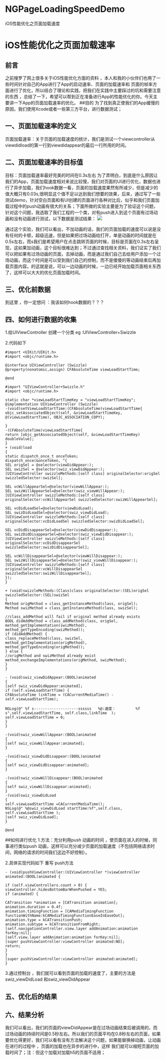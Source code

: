 # NGPageLoadingSpeedDemo
iOS性能优化之页面加载速度
# iOS性能优化之页面加载速率

## 前言

之前搜罗了网上很多关于iOS性能优化方面的资料 ，本人和我的小伙伴们也用了一些时间针对自己的App进行了App的启动速率、页面的加载速率和 页面的帧率方面进行了优化，所以结合了理论和实践，把我们在实践中主要踩过的坑和需要注意的东西 ，总结了一下，希望可以帮到正在准备进行App的性能优化的你。今天主要讲一下App的页面加载速率的优化。
##目的
为了找到真正使我们的App缓慢的原因，我们使用Xcode或者一些第三方平台，进行数据测试；
## 一、页面加载速率的定义
页面加载速率：关于页面的加载速度的统计，我们是测试一个viewcontroller从viewdidload的第一行到viewdidappear的最后一行所用的时间。
## 二、页面加载速率的目标值
目标：页面加载速率最好完美的时间在0.3s左右
为了弄明白，到底是什么原因让我们的App，页面加载速度相对来说比较慢，我们对页面的UI进行优化，数据也进行了异步加载，我们hook数据一看，页面的加载速度果然有所减少，但是减少的值大概只有0.03s,很明显这个值不足以达到我们想要的效果，后来，通过写了一些测试demo，针对空白页面和有UI创建的页面进行各种对比后，似乎和我们页面加载过程中的push动画有很大的关系；下面所做的实验主要是为了验证这个问题，针对这个问题，我选取了我们工程的一个类，对有push进入到这个页面有过场动画和没有动画进行测试，以下数据是测试结果：
![](https://ws1.sinaimg.cn/large/007e49vogy1fuvhvyo7nzj30em0cutai.jpg)

通过这个实验，我们可以看出，不加动画的话，我们的页面加载的速度可以说是没有任何的卡顿，超级迅速，但是如果把过场动画给打开，单是动画的时间就是在0.5s左右，而s我们是希望用户在点击跳转页面的时候，目标是页面在0.3s左右呈现，这如果加动画，这个目标很难达到；不过通过查找相关资料，我们证实了我们可以把如果有过场动画的页面，去掉动画，而是通过我们自己去给用户添加一个过场动画，而这个时间是可以受到我们自己的控制，而不是傻傻的等动画结束后再加载页面内容。的这就是说，可以一边动画的时候，一边已经开始加载页面相关东西了，这样可以大大的优化页面加载时间。

## 三、优化前数据
到这里 ，你一定想问 ：我该如何hook数据的？？？
## 四、如何进行数据的收集
1.给UIViewController 创建一个分类 eg :UIViewController+Swizzle

2.代码如下
```
#import <UIKit/UIKit.h>
#import <objc/runtime.h>

@interface UIViewController (Swizzle)
@property(nonatomic,assign) CFAbsoluteTime viewLoadStartTime;

@end

```
```
#import "UIViewController+Swizzle.h"
#import <objc/runtime.h>

static char *viewLoadStartTimeKey = "viewLoadStartTimeKey";
@implementation UIViewController (Swizzle)
-(void)setViewLoadStartTime:(CFAbsoluteTime)viewLoadStartTime{
objc_setAssociatedObject(self, &viewLoadStartTimeKey, @(viewLoadStartTime), OBJC_ASSOCIATION_COPY);

}
-(CFAbsoluteTime)viewLoadStartTime{
return [objc_getAssociatedObject(self, &viewLoadStartTimeKey) doubleValue];
}
+ (void)load
{
static dispatch_once_t onceToken;
dispatch_once(&onceToken, ^{
SEL origSel = @selector(viewDidAppear:);
SEL swizSel = @selector(swiz_viewDidAppear:);
[UIViewController swizzleMethods:[self class] originalSelector:origSel swizzledSelector:swizSel];

SEL vcWillAppearSel=@selector(viewWillAppear:);
SEL swizWillAppearSel=@selector(swiz_viewWillAppear:);
[UIViewController swizzleMethods:[self class] originalSelector:vcWillAppearSel swizzledSelector:swizWillAppearSel];

SEL vcDidLoadSel=@selector(viewDidLoad);
SEL swizDidLoadSel=@selector(swiz_viewDidLoad);
[UIViewController swizzleMethods:[self class] originalSelector:vcDidLoadSel swizzledSelector:swizDidLoadSel];

SEL vcDidDisappearSel=@selector(viewDidDisappear:);
SEL swizDidDisappearSel=@selector(swiz_viewDidDisappear:);
[UIViewController swizzleMethods:[self class] originalSelector:vcDidDisappearSel swizzledSelector:swizDidDisappearSel];

SEL vcWillDisappearSel=@selector(viewWillDisappear:);
SEL swizWillDisappearSel=@selector(swiz_viewWillDisappear:);
[UIViewController swizzleMethods:[self class] originalSelector:vcWillDisappearSel swizzledSelector:swizWillDisappearSel];
});
}

+ (void)swizzleMethods:(Class)class originalSelector:(SEL)origSel swizzledSelector:(SEL)swizSel
{
Method origMethod = class_getInstanceMethod(class, origSel);
Method swizMethod = class_getInstanceMethod(class, swizSel);

//class_addMethod will fail if original method already exists
BOOL didAddMethod = class_addMethod(class, origSel, method_getImplementation(swizMethod), method_getTypeEncoding(swizMethod));
if (didAddMethod) {
class_replaceMethod(class, swizSel, method_getImplementation(origMethod), method_getTypeEncoding(origMethod));
} else {
//origMethod and swizMethod already exist
method_exchangeImplementations(origMethod, swizMethod);
}
}

- (void)swiz_viewDidAppear:(BOOL)animated
{
[self swiz_viewDidAppear:animated];
if (self.viewLoadStartTime) {
CFAbsoluteTime linkTime = (CACurrentMediaTime() - self.viewLoadStartTime);

NGLog(@" %f s--------------------ssssss   %@:速度：         %f s",self.viewLoadStartTime, self.class,linkTime  );
self.viewLoadStartTime = 0;
}
}

-(void)swiz_viewWillAppear:(BOOL)animated
{
[self swiz_viewWillAppear:animated];
}

-(void)swiz_viewDidDisappear:(BOOL)animated
{
[self swiz_viewDidDisappear:animated];
}

-(void)swiz_viewWillDisappear:(BOOL)animated
{
[self swiz_viewWillDisappear:animated];
}
-(void)swiz_viewDidLoad
{
self.viewLoadStartTime =CACurrentMediaTime();
NSLog(@" %@swiz_viewDidLoad startTime:%f",self.class, self.viewLoadStartTime );
[self swiz_viewDidLoad];
}

@end
```
##如何进行优化
1.方法：充分利用push 动画的时间 ，使页面在进入的时候，同事进行类似push 动画，这样可以充分减少页面的加载速度（不包括网络请求时间，网络的请求的时间我们这边不好控制）。

2.具体实现代码如下
重写 push方法

```
- (void)pushViewController:(UIViewController *)viewController animated:(BOOL)animated {

if (self.viewControllers.count > 0) {
viewController.hidesBottomBarWhenPushed = YES;
if (animated) {

CATransition *animation = [CATransition animation];
animation.duration = 0.4f;
animation.timingFunction = [CAMediaTimingFunction functionWithName:kCAMediaTimingFunctionEaseInEaseOut];
animation.type = kCATransitionPush;
animation.subtype = kCATransitionFromRight;
[self.navigationController.view.layer addAnimation:animation forKey:nil];
[self.view.layer addAnimation:animation forKey:nil];
[super pushViewController:viewController animated:NO];
return;
}
}
[super pushViewController:viewController animated:animated];
}

```


3.通过控制台 ，我们就可以看到页面的加载的速度了，主要的方法是swiz_viewDidLoad  和swiz_viewDidAppear 

## 五、优化后的结果

## 六、结果分析
我们可以看出，我们的页面的viewDidAppear是在过场动画结束后被调用的，而过场动画的持续时间是0.5秒左右。所以我们的页面平均在0.8秒左右的页面，如果要优化得更好，我们可以看有没有方法解决这个问题，如果能替换掉动画，让动画在进行的过程中 ，页面的加载也在异步的进行中，这样 我们就可以缩短页面的加载时间了；注：但这个加载对加载h5的页面不适用；




